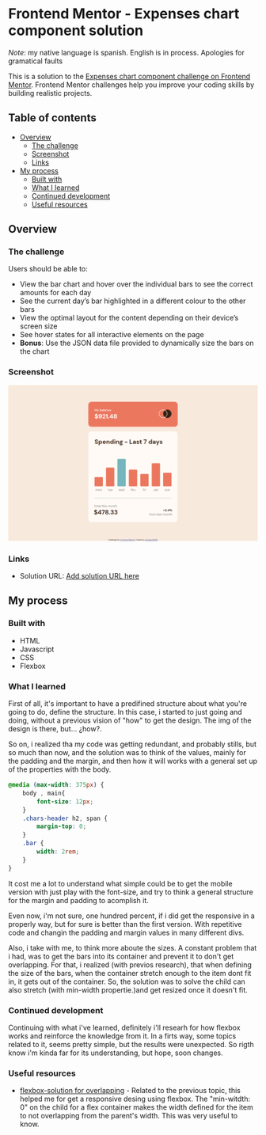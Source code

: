 # Frontend Mentor - Expenses chart component solution

*Note*: my native language is spanish. English is in process. Apologies for gramatical faults

This is a solution to the [Expenses chart component challenge on Frontend Mentor](https://www.frontendmentor.io/challenges/expenses-chart-component-e7yJBUdjwt). Frontend Mentor challenges help you improve your coding skills by building realistic projects. 

## Table of contents

- [Overview](#overview)
  - [The challenge](#the-challenge)
  - [Screenshot](#screenshot)
  - [Links](#links)
- [My process](#my-process)
  - [Built with](#built-with)
  - [What I learned](#what-i-learned)
  - [Continued development](#continued-development)
  - [Useful resources](#useful-resources)

## Overview

### The challenge

Users should be able to:

- View the bar chart and hover over the individual bars to see the correct amounts for each day
- See the current day’s bar highlighted in a different colour to the other bars
- View the optimal layout for the content depending on their device’s screen size
- See hover states for all interactive elements on the page
- **Bonus**: Use the JSON data file provided to dynamically size the bars on the chart

### Screenshot

![](./images/Desktop-result-1440px.png)


### Links

- Solution URL: [Add solution URL here](https://frontend-mentor-expenses-chart-component-omega.vercel.app/)


## My process

### Built with

- HTML
- Javascript
- CSS
- Flexbox 

### What I learned


First of all, it's important to have a predifined structure about what you're going to do, define the structure. In this case, i started to just going and doing, without a previous vision of "how" to get the
design. The img of the design is there, but... ¿how?. 

So on, i realized tha my code was getting redundant, and probably stills, but so much than now, and the solution was to think of the values, mainly for the padding and the margin, and then how it will works with a general set up of the properties with the body.

```css
@media (max-width: 375px) {
    body , main{
        font-size: 12px;
    }
    .chars-header h2, span {
        margin-top: 0;
    }
    .bar {
        width: 2rem;
    }
}
```
It cost me a lot to understand what simple could be to get the mobile version with just play with the
font-size, and try to think a general structure for the margin and padding to acomplish it.

Even now, i'm not sure, one hundred percent, if i did get the responsive in a properly way, but for sure is better than the first version. With repetitive code and changin the padding and margin values in many different divs.

Also, i take with me, to think more aboute the sizes. A constant problem that i had, was to get the bars into
its container and prevent it to don't get overlapping. For that, i realized (with previos research), that when defining the size of the bars, when the container stretch enough to the item dont fit in, it gets out of the container. So, the solution was to solve the child can also stretch (with min-width propertie.)and get resized once it doesn't fit.


### Continued development

Continuing with what i've learned, definitely i'll researh for how flexbox works and reinforce the knowledge from it. In a firts way, some topics related to it, seems pretty simple, but the results were unexpected.
So rigth know i'm kinda far for its understanding, but hope, soon changes.

### Useful resources

- [flexbox-solution for overlapping](https://css-tricks.com/flexbox-truncated-text/) - Related to the previous topic, this helped me for get a responsive desing using flexbox. The "min-witdth: 0" on the child for a flex container
makes the width defined for the item to not overlapping from the parent's width. This was very useful to know.